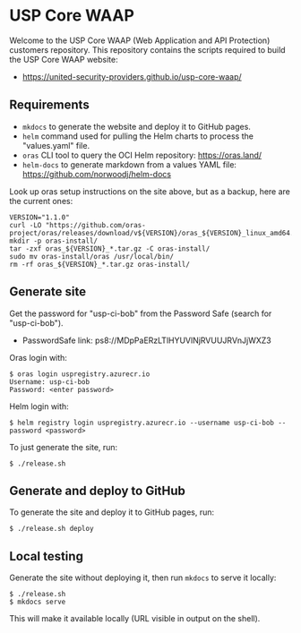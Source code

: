 # USP Core WAAP

Welcome to the USP Core WAAP (Web Application and API Protection) customers repository. This repository contains
the scripts required to build the USP Core WAAP website:

* https://united-security-providers.github.io/usp-core-waap/

## Requirements

- `mkdocs` to generate the website and deploy it to GitHub pages.
- `helm` command used for pulling the Helm charts to process the "values.yaml" file.
- `oras` CLI tool to query the OCI Helm repository: https://oras.land/
- `helm-docs` to generate markdown from a values YAML file: https://github.com/norwoodj/helm-docs

Look up oras setup instructions on the site above, but as a backup, here are the current ones:

```
VERSION="1.1.0"
curl -LO "https://github.com/oras-project/oras/releases/download/v${VERSION}/oras_${VERSION}_linux_amd64.tar.gz"
mkdir -p oras-install/
tar -zxf oras_${VERSION}_*.tar.gz -C oras-install/
sudo mv oras-install/oras /usr/local/bin/
rm -rf oras_${VERSION}_*.tar.gz oras-install/
```

## Generate site

Get the password for "usp-ci-bob" from the Password Safe (search for "usp-ci-bob").

* PasswordSafe link: ps8://MDpPaERzLTlHYUVlNjRVUUJRVnJjWXZ3

Oras login with:

```
$ oras login uspregistry.azurecr.io
Username: usp-ci-bob
Password: <enter password>
```

Helm login with:

```
$ helm registry login uspregistry.azurecr.io --username usp-ci-bob --password <password>
```

To just generate the site, run:

```
$ ./release.sh
```

## Generate and deploy to GitHub

To generate the site and deploy it to GitHub pages, run:

```
$ ./release.sh deploy
```

## Local testing

Generate the site without deploying it, then run `mkdocs` to serve it locally:

```
$ ./release.sh
$ mkdocs serve
```

This will make it available locally (URL visible in output on the shell).

